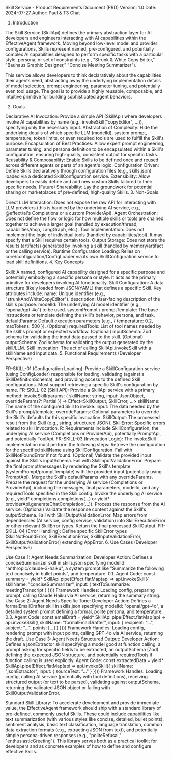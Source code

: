 Skill Service - Product Requirements Document (PRD)
Version: 1.0 Date: 2024-07-27 Author: Paul & T3 Chat

1. Introduction

The Skill Service (SkillApi) defines the primary abstraction layer for AI developers and engineers interacting with AI capabilities within the EffectiveAgent framework. Moving beyond low-level model and provider configurations, Skills represent named, pre-configured, and potentially complex AI capabilities designed to perform specific tasks with a particular style, persona, or set of constraints (e.g., "Strunk & White Copy Editor," "Bauhaus Graphic Designer," "Concise Meeting Summarizer").

This service allows developers to think declaratively about the capabilities their agents need, abstracting away the underlying implementation details of model selection, prompt engineering, parameter tuning, and potentially even tool usage. The goal is to provide a highly reusable, composable, and intuitive primitive for building sophisticated agent behaviors.

2. Goals

Declarative AI Invocation: Provide a simple API (SkillApi) where developers invoke AI capabilities by name (e.g., invokeSkill("copyEditor", ...)), specifying only the necessary input.
Abstraction of Complexity: Hide the underlying details of which specific LLM (modelId), system prompt, temperature, token limits, or even required tools are used to fulfill the Skill's purpose.
Encapsulation of Best Practices: Allow expert prompt engineering, parameter tuning, and persona definition to be encapsulated within a Skill's configuration, ensuring high-quality, consistent output for specific tasks.
Reusability & Composability: Enable Skills to be defined once and reused across different agents or parts of an agent's logic.
Configuration Driven: Define Skills declaratively through configuration files (e.g., skills.json) loaded via a dedicated SkillConfiguration service.
Extensibility: Allow developers to easily define and add new custom Skills tailored to their specific needs.
(Future) Shareability: Lay the groundwork for potential sharing or marketplaces of pre-defined, high-quality Skills.
3. Non-Goals

Direct LLM Interaction: Does not expose the raw API for interacting with LLM providers (this is handled by the underlying AI service, e.g., @effect/ai's Completions or a custom ProviderApi).
Agent Orchestration: Does not define the flow or logic for how multiple skills or tools are chained together to achieve a larger goal (handled by execution/thread, capabilities/mcp, LangGraph, etc.).
Tool Implementation: Does not implement the logic of individual tools (handled by capabilities/tool). It may specify that a Skill requires certain tools.
Output Storage: Does not store the results (artifacts) generated by invoking a skill (handled by memory/artifact or the calling service).
Runtime Configuration Loading: Relies on core/configuration/ConfigLoader via its own SkillConfiguration service to load skill definitions.
4. Key Concepts

Skill: A named, configured AI capability designed for a specific purpose and potentially embodying a specific persona or style. It acts as the primary primitive for developers invoking AI functionality.
Skill Configuration: A data structure (likely loaded from JSON/YAML) that defines a specific Skill. Key attributes include:
name: Unique identifier (e.g., "strunkAndWhiteCopyEditor").
description: User-facing description of the skill's purpose.
modelId: The underlying AI model identifier (e.g., "openai/gpt-4o") to be used.
systemPrompt / promptTemplate: The base instructions or template defining the skill's behavior, persona, and task.
defaultParams: Default execution parameters (e.g., { temperature: 0.2, maxTokens: 500 }).
(Optional) requiredTools: List of tool names needed by the skill's prompt or expected workflow.
(Optional) inputSchema: Zod schema for validating the input data passed to the skill.
(Optional) outputSchema: Zod schema for validating the output generated by the skill/LLM.
Skill Invocation: The act of calling SkillApi.invokeSkill with a skillName and input data.
5. Functional Requirements (Developer Perspective)

FR-SKILL-01 (Configuration Loading): Provide a SkillConfiguration service (using ConfigLoader) responsible for loading, validating (against a SkillDefinitionSchema), and providing access to the defined Skill configurations.
Must support retrieving a specific Skill's configuration by name.
FR-SKILL-02 (Skill API): Provide a SkillApi service with a primary method:
invokeSkill(params: { skillName: string, input: JsonObject, overrideParams?: Partial<SkillExecutionParams> }) => Effect<SkillOutput, SkillError, ...>
skillName: The name of the configured Skill to invoke.
input: The data needed by the Skill's prompt/template.
overrideParams: Optional parameters to override the Skill's defaults for this specific invocation.
SkillOutput: The processed result from the Skill (e.g., string, structured JSON).
SkillError: Specific errors related to skill invocation.
R: Requirements include SkillConfiguration, the underlying AI service (Completions or ProviderApi), potentially PromptApi, and potentially ToolApi.
FR-SKILL-03 (Invocation Logic): The invokeSkill implementation must perform the following steps:
Retrieve the configuration for the specified skillName using SkillConfiguration. Fail with SkillNotFoundError if not found.
(Optional) Validate the provided input against the Skill's inputSchema. Fail with SkillInputValidationError.
Prepare the final prompt/messages by rendering the Skill's template (systemPrompt/promptTemplate) with the provided input (potentially using PromptApi).
Merge the Skill's defaultParams with any overrideParams.
Prepare the request for the underlying AI service (Completions or ProviderApi), including the messages, final parameters, modelId, and any requiredTools specified in the Skill config.
Invoke the underlying AI service (e.g., yield* completions.completions(...) or yield* providerApi.generateChatCompletion(...)).
Process the response from the AI service.
(Optional) Validate the response content against the Skill's outputSchema. Fail with SkillOutputValidationError.
Map errors from dependencies (AI service, config service, validation) into SkillExecutionError or other relevant SkillError types.
Return the final processed SkillOutput.
FR-SKILL-04 (Error Handling): Define specific SkillError types (SkillNotFoundError, SkillExecutionError, SkillInputValidationError, SkillOutputValidationError) extending AppError.
6. Use Cases (Developer Perspective)

Use Case 1: Agent Needs Summarization:
Developer Action: Defines a conciseSummarizer skill in skills.json specifying modelId: "anthropic/claude-3-haiku", a system prompt like "Summarize the following text concisely in bullet points", and temperature: 0.1.
Agent Code: const summary = yield* SkillApi.pipe(Effect.flatMap(api => api.invokeSkill({ skillName: "conciseSummarizer", input: { textToSummarize: meetingTranscript } })))
Framework Handles: Loading config, preparing prompt, calling Claude Haiku via AI service, returning the summary string.
Use Case 2: Agent Needs Specific Tone:
Developer Action: Defines a formalEmailDrafter skill in skills.json specifying modelId: "openai/gpt-4o", a detailed system prompt defining a formal, polite persona, and temperature: 0.3.
Agent Code: const emailDraft = yield* SkillApi.pipe(Effect.flatMap(api => api.invokeSkill({ skillName: "formalEmailDrafter", input: { recipient: "...", subject: "...", points: [...] } })))
Framework Handles: Loading config, rendering prompt with input points, calling GPT-4o via AI service, returning the draft.
Use Case 3: Agent Needs Structured Output:
Developer Action: Defines a jsonExtractor skill specifying a model good at function calling, a prompt asking for specific fields to be extracted, an outputSchema (Zod) defining the expected JSON structure, and potentially requiredTools if function calling is used explicitly.
Agent Code: const extractedData = yield* SkillApi.pipe(Effect.flatMap(api => api.invokeSkill({ skillName: "jsonExtractor", input: { sourceText: "..." } })))
Framework Handles: Loading config, calling AI service (potentially with tool definitions), receiving structured output (or text to be parsed), validating against outputSchema, returning the validated JSON object or failing with SkillOutputValidationError.


Standard Skill Library: To accelerate development and provide immediate value, the EffectiveAgent framework should ship with a standard library of pre-defined, commonly useful Skills. These could include capabilities like text summarization (with various styles like concise, detailed, bullet points), sentiment analysis, basic text classification, language translation, common data extraction formats (e.g., extracting JSON from text), and potentially simple persona-driven responses (e.g., "politeRefusal," "enthusiasticGreeting"). This library serves both as a practical toolkit for developers and as concrete examples of how to define and configure effective Skills.